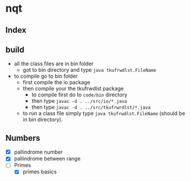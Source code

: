 # nqt

## Index

## build
- all the class files are in bin folder
	- got to bin directory and type ```java tkufrwdlst.FileName```
- to compile go to bin folder 
	- first compile the io package
	- then compile your the tkufrwdlst package
		- to compile first do to ```code/bin``` directory
		- then type ```javac -d . ../src/io/*.java```
		- then type ```javac -d . ../src/tkufrwrdlst/*.java```
	- to run a class file simply type ```java tkufrwdlst.FileName``` (should be in bin directory).

## Numbers
- [x] pallindrome number 
- [x] pallindrome between range
- [ ] Primes
	- [x] primes basics